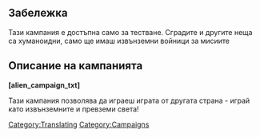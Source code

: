 ## Забележка

Тази кампания е достъпна само за тестване. Сградите и другите неща са
хуманоидни, само ще имаш извънземни войници за мисиите

## Описание на кампанията

**\[alien_campaign_txt\]**

Тази кампания позволява да играеш играта от другата страна - играй като
извънземните и превземи света!

[Category:Translating](Category:Translating "wikilink")
[Category:Campaigns](Category:Campaigns "wikilink")